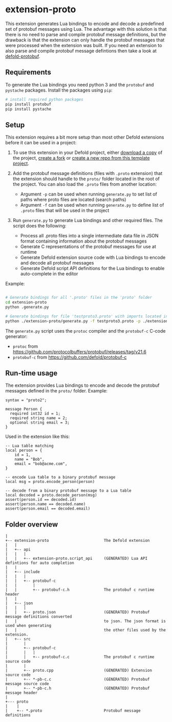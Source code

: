 # extension-proto
This extension generates Lua bindings to encode and decode a predefined set of protobuf messages using Lua. The advantage with this solution is that there is no need to parse and compile protobuf message definitions, but the drawback is that the extension can only handle the protobuf messages that were processed when the extension was built. If you need an extension to also parse and compile protobuf message defintions then take a look at [defold-protobuf](https://defold.com/assets/protobuf/).


## Requirements
To generate the Lua bindings you need python 3 and the `protobuf` and `pystache` packages. Install the packages using `pip`:

```sh
# install required python packages
pip install protobuf
pip install pystache
```

## Setup
This extension requires a bit more setup than most other Defold extensions before it can be used in a project:

1. To use this extension in your Defold project, either [download a copy](https://github.com/defold/extension-proto/archive/refs/heads/master.zip) of the project, [create a fork](https://github.com/defold/extension-proto/fork) or [create a new repo from this template project](https://github.com/defold/extension-proto/generate).

2. Add the protobuf message definitions (files with `.proto` extension) that the extension should handle to the `proto/` folder located in the root of the project. You can also load the `.proto` files from another location:
   * Argument `-p` can be used when running `generate.py` to set list of paths where proto files are located (search paths)
   * Argument `-f` can be used when running `generate.py` to define list of `.proto` files that will be used in the project

3. Run `generate.py` to generate Lua bindings and other required files. The script does the following:
   * Process all .proto files into a single intermediate data file in JSON format containing information about the protobuf messages
   * Generate C representations of the protobuf messages for use at runtime
   * Generate Defold extension source code with Lua bindings to encode and decode all protobuf messages
   * Generate Defold script API definitions for the Lua bindings to enable auto-complete in the editor

Example:

```sh

# Generate bindings for all '.proto' files in the 'proto' folder
cd extension-proto
python .generate.py

# Generate bindings for file 'testproto3.proto' with imports located in './extension-proto/proto'
python ./extension-proto/generate.py -f testproto3.proto -p ./extension-proto/proto
```

The `generate.py` script uses the `protoc` compiler and the `protobuf-c` C-code generator:

* `protoc` from https://github.com/protocolbuffers/protobuf/releases/tag/v21.6
* `protobuf-c` from https://github.com/defold/protobuf-c


## Run-time usage
The extension provides Lua bindings to encode and decode the protobuf messages defined in the `proto/` folder. Example:

```
syntax = "proto2";

message Person {
  required int32 id = 1;
  required string name = 2;
  optional string email = 3;
}
```

Used in the extension like this:

```
-- Lua table matching
local person = {
	id = 1,
	name = "Bob",
	email = "bob@acme.com",
}

-- encode Lua table to a binary protobuf message
local msg = proto.encode_person(person)

-- decode from a binary protobuf message to a Lua table
local decoded = proto.decode_person(msg)
assert(person.id == decoded.id)
assert(person.name == decoded.name)
assert(person.email == decoded.email)
```


## Folder overview

```
|
+-- extension-proto                        The Defold extension
|   |
|   +-- api
|   |   |
|   |   +-- extension-proto.script_api     (GENERATED) Lua API defintions for auto completion
|   |   
|   +-- include
|   |   |
|   |   +-- protobuf-c
|   |       |
|   |       +-- protobuf-c.h               The protobuf c runtime header
|   |   
|   +-- json
|   |   |
|   |   +-- proto.json                     (GENERATED) Protobuf message definitions converted
|   |                                      to json. The json format is used when generating
|   |                                      the other files used by the extension.
|   +-- src                   
|       |
|       +-- protobuf-c
|       |   |
|       |   +-- protobuf-c.c               The protobuf c runtime source code
|       |
|       +-- proto.cpp                      (GENERATED) Extension source code
|       +-- *-pb-c.c                       (GENERATED) Protobuf message source code
|       +-- *-pb-c.h                       (GENERATED) Protobuf message header
|
+--- proto
|    |
|    +-- *.proto                           Protobuf message definitions
```


